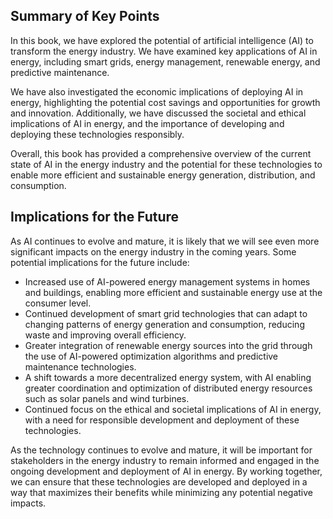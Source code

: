 
Summary of Key Points
---------------------

In this book, we have explored the potential of artificial intelligence (AI) to transform the energy industry. We have examined key applications of AI in energy, including smart grids, energy management, renewable energy, and predictive maintenance.

We have also investigated the economic implications of deploying AI in energy, highlighting the potential cost savings and opportunities for growth and innovation. Additionally, we have discussed the societal and ethical implications of AI in energy, and the importance of developing and deploying these technologies responsibly.

Overall, this book has provided a comprehensive overview of the current state of AI in the energy industry and the potential for these technologies to enable more efficient and sustainable energy generation, distribution, and consumption.

Implications for the Future
---------------------------

As AI continues to evolve and mature, it is likely that we will see even more significant impacts on the energy industry in the coming years. Some potential implications for the future include:

* Increased use of AI-powered energy management systems in homes and buildings, enabling more efficient and sustainable energy use at the consumer level.
* Continued development of smart grid technologies that can adapt to changing patterns of energy generation and consumption, reducing waste and improving overall efficiency.
* Greater integration of renewable energy sources into the grid through the use of AI-powered optimization algorithms and predictive maintenance technologies.
* A shift towards a more decentralized energy system, with AI enabling greater coordination and optimization of distributed energy resources such as solar panels and wind turbines.
* Continued focus on the ethical and societal implications of AI in energy, with a need for responsible development and deployment of these technologies.

As the technology continues to evolve and mature, it will be important for stakeholders in the energy industry to remain informed and engaged in the ongoing development and deployment of AI in energy. By working together, we can ensure that these technologies are developed and deployed in a way that maximizes their benefits while minimizing any potential negative impacts.